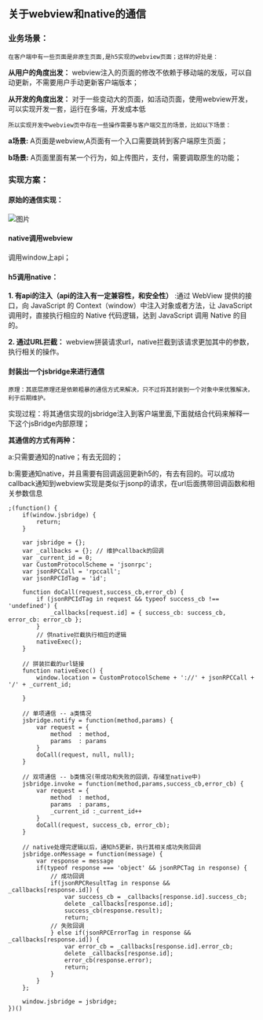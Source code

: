 ## 关于webview和native的通信
### 业务场景：
    在客户端中有一些页面是非原生页面,是h5实现的webview页面；这样的好处是：

 **从用户的角度出发：** webview注入的页面的修改不依赖于移动端的发版，可以自动更新，不需要用户手动更新客户端版本；
 
 **从开发的角度出发：** 
 对于一些变动大的页面，如活动页面，使用webview开发，可以实现开发一套，运行在多端，开发成本低

    所以实现开发中webview页中存在一些操作需要与客户端交互的场景，比如以下场景：

**a场景:**  A页面是webview,A页面有一个入口需要跳转到客户端原生页面；

**b场景:**  A页面里面有某一个行为，如上传图片，支付，需要调取原生的功能；

### 实现方案：
#### 原始的通信实现：
![图片](http://edu-image.nosdn.127.net/ff16a3754d3541c89a470d9c6a8f580a.jpg?imageView&quality=100)

#### native调用webview
调用window上api；

#### h5调用native：

**1. 有api的注入（api的注入有一定兼容性，和安全性）** :通过 WebView 提供的接口，向 JavaScript 的 Context（window）中注入对象或者方法，让 JavaScript 调用时，直接执行相应的 Native 代码逻辑，达到 JavaScript 调用 Native 的目的。

**2. 通过URL拦截：**
webview拼装请求url，native拦截到该请求更加其中的参数，执行相关的操作。

#### 封装出一个jsbridge来进行通信
    原理：其底层原理还是依赖粗暴的通信方式来解决，只不过将其封装到一个对象中来优雅解决，利于后期维护。

实现过程：将其通信实现的jsbridge注入到客户端里面,下面就结合代码来解释一下这个jsBridge内部原理；


**其通信的方式有两种：**


a:只需要通知的native；有去无回的；

b:需要通知native，并且需要有回调返回更新h5的，有去有回的。可以成功callback通知到webview实现是类似于jsonp的请求，在url后面携带回调函数和相关参数信息


    ;(function() {
    	if(window.jsbridge) {
    		return;
    	}
    
    	var jsbridge = {};
    	var _callbacks = {}; // 维护callback的回调
    	var _current_id = 0;
    	var CustomProtocolScheme = 'jsonrpc';
        var jsonRPCCall = 'rpccall';
    	var jsonRPCIdTag = 'id';
    
    	function doCall(request,success_cb,error_cb) {
            if (jsonRPCIdTag in request && typeof success_cb !== 'undefined') {
                _callbacks[request.id] = { success_cb: success_cb, error_cb: error_cb }; 
            } 
            // 供native拦截执行相应的逻辑
            nativeExec();
    	}
    
    	// 拼装拦截的url链接
    	function nativeExec() {
    		window.location = CustomProtocolScheme + '://' + jsonRPCCall + '/' + _current_id;
    
    	}
    
    	// 单项通信 -- a类情况	
    	jsbridge.notify = function(method,params) {
    		var request = {
                method  : method, 
                params  : params
    		}
    		doCall(request, null, null);
    	}
    
    	// 双项通信 -- b类情况(带成功和失败的回调，存储至native中)
    	jsbridge.invoke = function(method,params,success_cb,error_cb) {
    		var request = {
                method  : method, 
                params  : params,
                _current_id :_current_id++
    		}
    		doCall(request, success_cb, error_cb);
    	}
    
    	// native处理完逻辑以后，通知h5更新，执行其相关成功失败回调
        jsbridge.onMessage = function(message) {
        	var response = message
            if(typeof response === 'object' && jsonRPCTag in response) {
            	// 成功回调
                if(jsonRPCResultTag in response && _callbacks[response.id]) {
                    var success_cb = _callbacks[response.id].success_cb;
                    delete _callbacks[response.id];
                    success_cb(response.result);
                    return;
                // 失败回调
                } else if(jsonRPCErrorTag in response && _callbacks[response.id]) {
                    var error_cb = _callbacks[response.id].error_cb;
                    delete _callbacks[response.id];
                    error_cb(response.error);
                    return;
                }
            }
        };
    
        window.jsbridge = jsbridge;
    })()